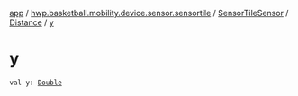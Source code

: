 [app](../../../index.md) / [hwp.basketball.mobility.device.sensor.sensortile](../../index.md) / [SensorTileSensor](../index.md) / [Distance](index.md) / [y](.)

# y

`val y: `[`Double`](https://kotlinlang.org/api/latest/jvm/stdlib/kotlin/-double/index.html)